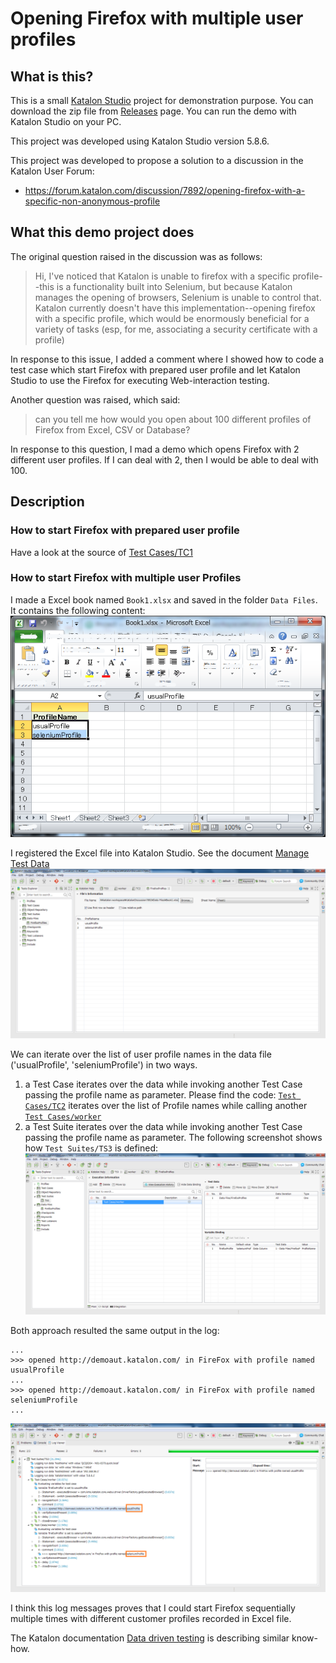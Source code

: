 Opening Firefox with multiple user profiles
=========

## What is this?

This is a small [Katalon Studio](https://www.katalon.com/) project for demonstration purpose.
You can download the zip file from [Releases](https://github.com/kazurayam/KatalonDiscussion7892/releases) page.
You can run the demo with Katalon Studio on your PC.

This project was developed using Katalon Studio version 5.8.6.

This project was developed to propose a solution to a discussion in the Katalon User Forum:

- https://forum.katalon.com/discussion/7892/opening-firefox-with-a-specific-non-anonymous-profile

## What this demo project does

The original question raised in the discussion was as follows:

>Hi, I've noticed that Katalon is unable to firefox with a specific profile--this is a functionality built into Selenium, but because Katalon manages the opening of browsers, Selenium is unable to control that. Katalon currently doesn't have this implementation--opening firefox with a specific profile, which would be enormously beneficial for a variety of tasks (esp, for me, associating a security certificate with a profile)

In response to this issue, I added a comment where I showed how to code a test case which
start Firefox with prepared user profile and let Katalon Studio to use the Firefox for
executing Web-interaction testing.

Another question was raised, which said:
>can you tell me how would you open about 100 different profiles of Firefox from Excel, CSV or Database?

In response to this question, I mad a demo which opens Firefox with 2 different user profiles.
If I can deal with 2, then I would be able to deal with 100.

## Description

### How to start Firefox with prepared user profile

Have a look at the source of [Test Cases/TC1](Scripts/TC1/Script1531449007343.groovy)

### How to start Firefox with multiple user Profiles

I made a Excel book named `Book1.xlsx` and saved in the folder `Data Files`. It contains the following content:
![Book1](docs/images/Book1.png)

I registered the Excel file into Katalon Studio. See the document [Manage Test Data](https://docs.katalon.com/katalon-studio/docs/manage-test-data.html)
![DataFile](docs/images/DataFile.png)

We can iterate over the list of user profile names in the data file ('usualProfile', 'seleniumProfile') in two ways.

1. a Test Case iterates over the data while invoking another Test Case passing the profile name as parameter. Please find the code: [`Test Cases/TC2`](Scripts/TC2/Script1543285423118.groovy) iterates over the list of Profile names while calling another [`Test Cases/worker`](Scripts/worker/Script1543285477659.groovy)
2. a Test Suite iterates over the data while invoking another Test Case passing the profile name as parameter. The following screenshot shows how `Test Suites/TS3` is defined: ![TS3](docs/images/TS3.png)

Both approach resulted the same output in the log:
```
...
>>> opened http://demoaut.katalon.com/ in FireFox with profile named usualProfile
...
>>> opened http://demoaut.katalon.com/ in FireFox with profile named seleniumProfile
...
```
![log](docs/images/log.png)

I think this log messages proves that I could start Firefox sequentially multiple times with different customer profiles recorded in Excel file.

The Katalon documentation [Data driven testing](https://docs.katalon.com/katalon-studio/tutorials/data_driven_testing.html#data-driven-tests-execution) is describing similar know-how.

